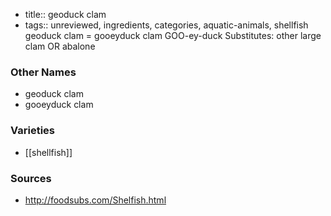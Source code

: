 - title:: geoduck clam
- tags:: unreviewed, ingredients, categories, aquatic-animals, shellfish
geoduck clam = gooeyduck clam GOO-ey-duck Substitutes: other large clam OR abalone

### Other Names

* geoduck clam
* gooeyduck clam

### Varieties

* [[shellfish]]

### Sources
* http://foodsubs.com/Shelfish.html
